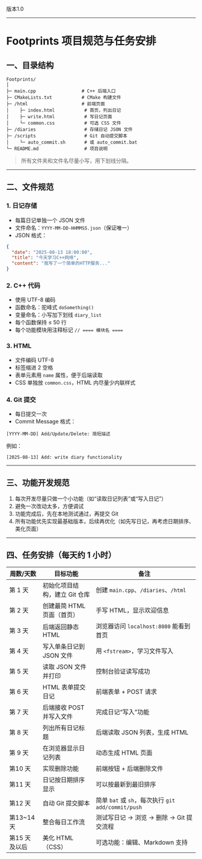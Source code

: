 版本1.0

------

# Footprints 项目规范与任务安排

## 一、目录结构

```
Footprints/
│
├─ main.cpp                 # C++ 后端入口
├─ CMakeLists.txt           # CMake 构建文件
├─ /html                    # 前端页面
│    ├─ index.html           # 首页，列出日记
│    ├─ write.html           # 写日记页面
│    └─ common.css           # 可选 CSS 文件
├─ /diaries                  # 存储日记 JSON 文件
├─ /scripts                  # Git 自动提交脚本
│    └─ auto_commit.sh       # 或 auto_commit.bat
└─ README.md                 # 项目说明
```

> 所有文件夹和文件名尽量小写，用下划线分隔。

------

## 二、文件规范

### 1. 日记存储

- 每篇日记单独一个 JSON 文件
- 文件命名：`YYYY-MM-DD-HHMMSS.json`（保证唯一）
- JSON 格式：

```json
{
  "date": "2025-08-13 18:00:00",
  "title": "今天学习C++网络",
  "content": "我写了一个简单的HTTP服务..."
}
```

### 2. C++ 代码

- 使用 UTF-8 编码
- 函数命名：驼峰式 `doSomething()`
- 变量命名：小写加下划线 `diary_list`
- 每个函数保持 ≤ 50 行
- 每个功能模块用注释标记 `// ==== 模块名 ====`

### 3. HTML

- 文件编码 UTF-8
- 标签缩进 2 空格
- 表单元素用 `name` 属性，便于后端读取
- CSS 单独放 `common.css`，HTML 内尽量少内联样式

### 4. Git 提交

- 每日提交一次
- Commit Message 格式：

```
[YYYY-MM-DD] Add/Update/Delete: 简短描述
```

例如：

```
[2025-08-13] Add: write diary functionality
```

------

## 三、功能开发规范

1. 每次开发尽量只做一个小功能（如“读取日记列表”或“写入日记”）
2. 避免一次改动太多，方便调试
3. 功能完成后，先在本地测试通过，再提交 Git
4. 所有功能优先实现最基础版本，后续再优化（如先写日记，再考虑日期排序、美化页面）

------

## 四、任务安排（每天约 1 小时）

| 周数/天数     | 目标功能                      | 备注                                               |
| ------------- | ----------------------------- | -------------------------------------------------- |
| 第 1 天       | 初始化项目结构，建立 Git 仓库 | 创建 `main.cpp`、`/diaries`、`/html`               |
| 第 2 天       | 创建最简 HTML 页面（首页）    | 手写 HTML，显示欢迎信息                            |
| 第 3 天       | 后端返回静态 HTML             | 浏览器访问 `localhost:8080` 能看到首页             |
| 第 4 天       | 写入单条日记到 JSON 文件      | 用 `<fstream>`，学习文件写入                       |
| 第 5 天       | 读取 JSON 文件并打印          | 控制台验证读写成功                                 |
| 第 6 天       | HTML 表单提交日记             | 前端表单 + POST 请求                               |
| 第 7 天       | 后端接收 POST 并写入文件      | 完成日记“写入”功能                                 |
| 第 8 天       | 列出所有日记标题              | 后端读取 JSON 列表，生成 HTML                      |
| 第 9 天       | 在浏览器显示日记列表          | 动态生成 HTML 页面                                 |
| 第10 天       | 实现删除功能                  | 前端按钮 + 后端删除文件                            |
| 第11 天       | 日记按日期排序显示            | 可以按最新到最旧排序                               |
| 第12 天       | 自动 Git 提交脚本             | 简单 `bat` 或 `sh`，每次执行 `git add/commit/push` |
| 第13~14 天    | 整合每日工作流                | 测试写日记 -> 浏览 -> 删除 -> Git 提交流程         |
| 第15 天及以后 | 美化 HTML（CSS）              | 可选功能：编辑、Markdown 支持                      |

